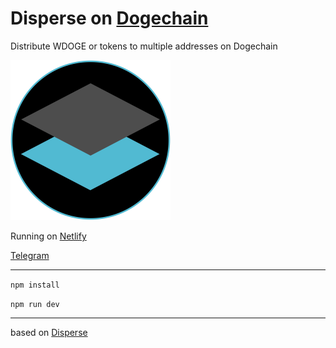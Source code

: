 # Disperse on [Dogechain](https://dogechain.dog)

Distribute WDOGE or tokens to multiple addresses on Dogechain

![DisperseIcon](src/assets/disperse256.png)

Running on [Netlify](https://dispersedoge.netlify.app)

[Telegram](https://t.me/mazetokens)

---

`npm install`

`npm run dev` 

---

based on [Disperse](https://disperse.app/)
